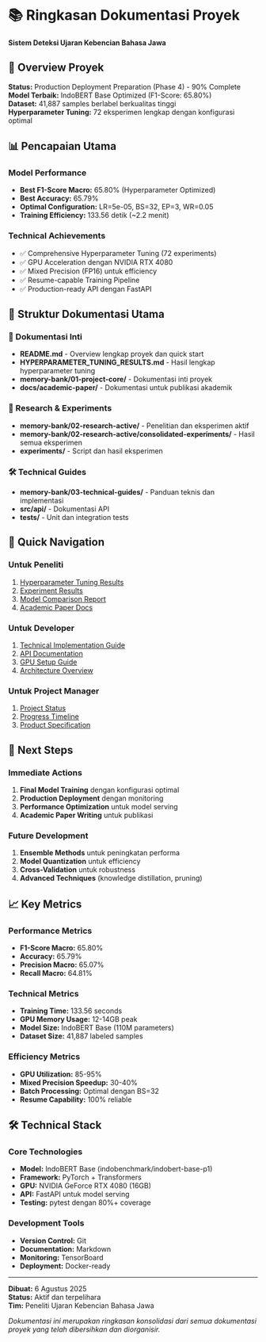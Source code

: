 # 📚 Ringkasan Dokumentasi Proyek

**Sistem Deteksi Ujaran Kebencian Bahasa Jawa**

## 🎯 Overview Proyek

**Status:** Production Deployment Preparation (Phase 4) - 90% Complete  
**Model Terbaik:** IndoBERT Base Optimized (F1-Score: 65.80%)  
**Dataset:** 41,887 samples berlabel berkualitas tinggi  
**Hyperparameter Tuning:** 72 eksperimen lengkap dengan konfigurasi optimal  

## 📊 Pencapaian Utama

### Model Performance
- **Best F1-Score Macro:** 65.80% (Hyperparameter Optimized)
- **Best Accuracy:** 65.79%
- **Optimal Configuration:** LR=5e-05, BS=32, EP=3, WR=0.05
- **Training Efficiency:** 133.56 detik (~2.2 menit)

### Technical Achievements
- ✅ Comprehensive Hyperparameter Tuning (72 experiments)
- ✅ GPU Acceleration dengan NVIDIA RTX 4080
- ✅ Mixed Precision (FP16) untuk efficiency
- ✅ Resume-capable Training Pipeline
- ✅ Production-ready API dengan FastAPI

## 📁 Struktur Dokumentasi Utama

### 🎯 Dokumentasi Inti
- **README.md** - Overview lengkap proyek dan quick start
- **HYPERPARAMETER_TUNING_RESULTS.md** - Hasil lengkap hyperparameter tuning
- **memory-bank/01-project-core/** - Dokumentasi inti proyek
- **docs/academic-paper/** - Dokumentasi untuk publikasi akademik

### 🔬 Research & Experiments
- **memory-bank/02-research-active/** - Penelitian dan eksperimen aktif
- **memory-bank/02-research-active/consolidated-experiments/** - Hasil semua eksperimen
- **experiments/** - Script dan hasil eksperimen

### 🛠️ Technical Guides
- **memory-bank/03-technical-guides/** - Panduan teknis dan implementasi
- **src/api/** - Dokumentasi API
- **tests/** - Unit dan integration tests

## 🚀 Quick Navigation

### Untuk Peneliti
1. [Hyperparameter Tuning Results](HYPERPARAMETER_TUNING_RESULTS.md)
2. [Experiment Results](memory-bank/02-research-active/consolidated-experiments/)
3. [Model Comparison Report](memory-bank/02-research-active/IMPROVED_MODEL_COMPARISON_REPORT.md)
4. [Academic Paper Docs](docs/academic-paper/)

### Untuk Developer
1. [Technical Implementation Guide](memory-bank/03-technical-guides/)
2. [API Documentation](src/api/README.md)
3. [GPU Setup Guide](memory-bank/03-technical-guides/GPU_SETUP_DOCUMENTATION.md)
4. [Architecture Overview](memory-bank/03-technical-guides/architecture.md)

### Untuk Project Manager
1. [Project Status](memory-bank/01-project-core/papan-proyek.md)
2. [Progress Timeline](memory-bank/01-project-core/progress.md)
3. [Product Specification](memory-bank/01-project-core/spesifikasi-produk.md)

## 🔄 Next Steps

### Immediate Actions
1. **Final Model Training** dengan konfigurasi optimal
2. **Production Deployment** dengan monitoring
3. **Performance Optimization** untuk model serving
4. **Academic Paper Writing** untuk publikasi

### Future Development
1. **Ensemble Methods** untuk peningkatan performa
2. **Model Quantization** untuk efficiency
3. **Cross-Validation** untuk robustness
4. **Advanced Techniques** (knowledge distillation, pruning)

## 📈 Key Metrics

### Performance Metrics
- **F1-Score Macro:** 65.80%
- **Accuracy:** 65.79%
- **Precision Macro:** 65.07%
- **Recall Macro:** 64.81%

### Technical Metrics
- **Training Time:** 133.56 seconds
- **GPU Memory Usage:** 12-14GB peak
- **Model Size:** IndoBERT Base (110M parameters)
- **Dataset Size:** 41,887 labeled samples

### Efficiency Metrics
- **GPU Utilization:** 85-95%
- **Mixed Precision Speedup:** 30-40%
- **Batch Processing:** Optimal dengan BS=32
- **Resume Capability:** 100% reliable

## 🛠️ Technical Stack

### Core Technologies
- **Model:** IndoBERT Base (indobenchmark/indobert-base-p1)
- **Framework:** PyTorch + Transformers
- **GPU:** NVIDIA GeForce RTX 4080 (16GB)
- **API:** FastAPI untuk model serving
- **Testing:** pytest dengan 80%+ coverage

### Development Tools
- **Version Control:** Git
- **Documentation:** Markdown
- **Monitoring:** TensorBoard
- **Deployment:** Docker-ready

---

**Dibuat:** 6 Agustus 2025  
**Status:** Aktif dan terpelihara  
**Tim:** Peneliti Ujaran Kebencian Bahasa Jawa  

*Dokumentasi ini merupakan ringkasan konsolidasi dari semua dokumentasi proyek yang telah dibersihkan dan diorganisir.*